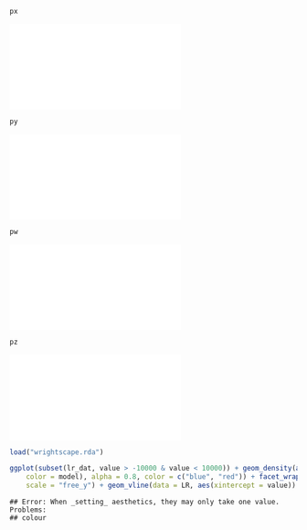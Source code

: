 





```r
px
```

![plot of chunk alpha_v_sigma](figure/alpha_v_sigma1.pdf) 

```r
py
```

![plot of chunk alpha_v_sigma](figure/alpha_v_sigma2.pdf) 

```r
pw
```

![plot of chunk alpha_v_sigma](figure/alpha_v_sigma3.pdf) 

```r
pz
```

![plot of chunk alpha_v_sigma](figure/alpha_v_sigma4.pdf) 





```r
load("wrightscape.rda")
```








```r
ggplot(subset(lr_dat, value > -10000 & value < 10000)) + geom_density(aes(value, 
    color = model), alpha = 0.8, color = c("blue", "red")) + facet_wrap(~trait, 
    scale = "free_y") + geom_vline(data = LR, aes(xintercept = value)) + ylab("likelihood ratio")
```

```
## Error: When _setting_ aesthetics, they may only take one value. Problems:
## colour
```





